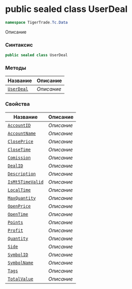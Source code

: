 
# public sealed class UserDeal
```csharp
namespace TigerTrade.Tc.Data
```



Описание

### Синтаксис
```csharp
public sealed class UserDeal
```


### Методы
| Название | Описание |
| --- | --- |
| [`UserDeal`](./UserDeal.cs/Методы/UserDeal.md) | *Описание* |

### Свойства
| Название | Описание |
| --- | --- |
| [`AccountID`](./UserDeal.cs/Свойства/AccountID.md) | *Описание* |
| [`AccountName`](./UserDeal.cs/Свойства/AccountName.md) | *Описание* |
| [`ClosePrice`](./UserDeal.cs/Свойства/ClosePrice.md) | *Описание* |
| [`CloseTime`](./UserDeal.cs/Свойства/CloseTime.md) | *Описание* |
| [`Comission`](./UserDeal.cs/Свойства/Comission.md) | *Описание* |
| [`DealID`](./UserDeal.cs/Свойства/DealID.md) | *Описание* |
| [`Description`](./UserDeal.cs/Свойства/Description.md) | *Описание* |
| [`IsMt5TimeValid`](./UserDeal.cs/Свойства/IsMt5TimeValid.md) | *Описание* |
| [`LocalTime`](./UserDeal.cs/Свойства/LocalTime.md) | *Описание* |
| [`MaxQuantity`](./UserDeal.cs/Свойства/MaxQuantity.md) | *Описание* |
| [`OpenPrice`](./UserDeal.cs/Свойства/OpenPrice.md) | *Описание* |
| [`OpenTime`](./UserDeal.cs/Свойства/OpenTime.md) | *Описание* |
| [`Points`](./UserDeal.cs/Свойства/Points.md) | *Описание* |
| [`Profit`](./UserDeal.cs/Свойства/Profit.md) | *Описание* |
| [`Quantity`](./UserDeal.cs/Свойства/Quantity.md) | *Описание* |
| [`Side`](./UserDeal.cs/Свойства/Side.md) | *Описание* |
| [`SymbolID`](./UserDeal.cs/Свойства/SymbolID.md) | *Описание* |
| [`SymbolName`](./UserDeal.cs/Свойства/SymbolName.md) | *Описание* |
| [`Tags`](./UserDeal.cs/Свойства/Tags.md) | *Описание* |
| [`TotalValue`](./UserDeal.cs/Свойства/TotalValue.md) | *Описание* |



